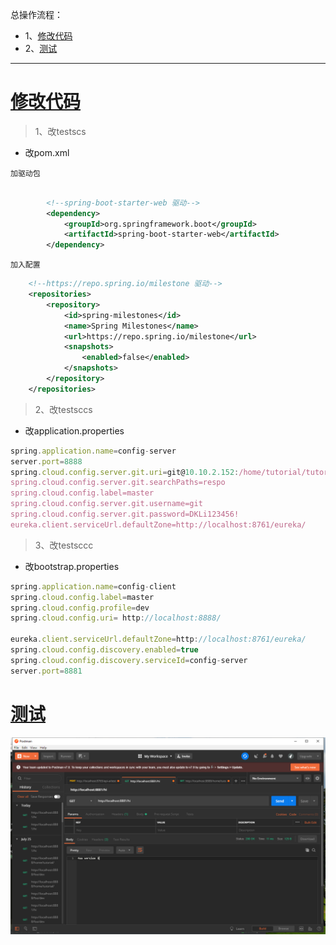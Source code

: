 总操作流程：
- 1、[修改代码](#SpringCloud-01)
- 2、[测试](#SpringCloud-02)

***

# <a name="SpringCloud-01" href="#" >修改代码</a>

> 1、改testscs

- 改pom.xml

`加驱动包`

```xml

        <!--spring-boot-starter-web 驱动-->
        <dependency>
            <groupId>org.springframework.boot</groupId>
            <artifactId>spring-boot-starter-web</artifactId>
        </dependency>

```

`加入配置`

```xml
    <!--https://repo.spring.io/milestone 驱动-->
    <repositories>
        <repository>
            <id>spring-milestones</id>
            <name>Spring Milestones</name>
            <url>https://repo.spring.io/milestone</url>
            <snapshots>
                <enabled>false</enabled>
            </snapshots>
        </repository>
    </repositories>
```

> 2、改testsccs

- 改application.properties

```js
spring.application.name=config-server
server.port=8888
spring.cloud.config.server.git.uri=git@10.10.2.152:/home/tutorial/tutorial.git
spring.cloud.config.server.git.searchPaths=respo
spring.cloud.config.label=master
spring.cloud.config.server.git.username=git
spring.cloud.config.server.git.password=DKLi123456!
eureka.client.serviceUrl.defaultZone=http://localhost:8761/eureka/
```

> 3、改testsccc

- 改bootstrap.properties

```js
spring.application.name=config-client
spring.cloud.config.label=master
spring.cloud.config.profile=dev
spring.cloud.config.uri= http://localhost:8888/

eureka.client.serviceUrl.defaultZone=http://localhost:8761/eureka/
spring.cloud.config.discovery.enabled=true
spring.cloud.config.discovery.serviceId=config-server
server.port=8881
```

# <a name="SpringCloud-02" href="#" >测试</a>

![](image/8-1.png)